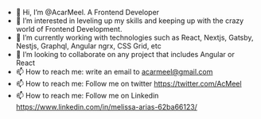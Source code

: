 - 👋 Hi, I’m @AcarMeel. A Frontend Developer
- 👀 I’m interested in leveling up my skills and keeping up with the crazy world of Frontend Development.
- 🌱 I’m currently working with technologies such as React, Nextjs, Gatsby, Nestjs, Graphql, Angular ngrx, CSS Grid, etc
- 💞️ I’m looking to collaborate on any project that includes Angular or React
- 📫 How to reach me: write an email to acarmeel@gmail.com
- 📫 How to reach me: Follow me on twitter https://twitter.com/AcMeel 
- 📫 How to reach me: Follow me on Linkedin https://www.linkedin.com/in/melissa-arias-62ba66123/ 

<!---
AcarMeel/AcarMeel is a ✨ special ✨ repository because its `README.md` (this file) appears on your GitHub profile.
You can click the Preview link to take a look at your changes.
--->
